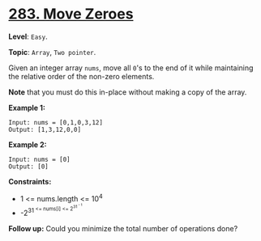 # [283. Move Zeroes](https://leetcode.com/problems/move-zeroes/)

**Level**: `Easy`.

**Topic**: `Array`, `Two pointer`.

Given an integer array `nums`, move all `0`'s to the end of it while maintaining the relative order of the non-zero elements.

**Note** that you must do this in-place without making a copy of the array.

**Example 1:**

```
Input: nums = [0,1,0,3,12]
Output: [1,3,12,0,0]
```

**Example 2:**

```
Input: nums = [0]
Output: [0]
```

**Constraints:**

-   1 <= nums.length <= 10<sup>4<sup>
-   -2<sup>31<sup> <= nums[i] <= 2<sup>31<sup> - 1

**Follow up:** Could you minimize the total number of operations done?
